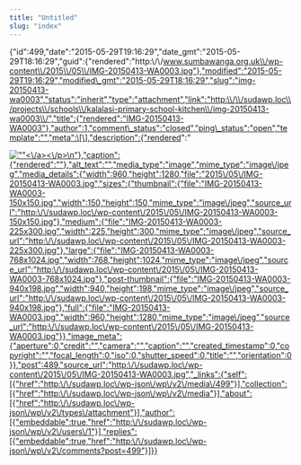 ```yaml
---
title: "Untitled"
slug: "index"
---
```


{"id":499,"date":"2015-05-29T19:16:29","date\_gmt":"2015-05-29T18:16:29","guid":{"rendered":"http:\\/\\/www.sumbawanga.org.uk\\/wp-content\\/2015\\/05\\/IMG-20150413-WA0003.jpg"},"modified":"2015-05-29T19:16:29","modified\_gmt":"2015-05-29T18:16:29","slug":"img-20150413-wa0003","status":"inherit","type":"attachment","link":"http:\\/\\/sudawp.loc\\/projects\\/schools\\/kalalasi-primary-school-kitchen\\/img-20150413-wa0003\\/","title":{"rendered":"IMG-20150413-WA0003"},"author":1,"comment\_status":"closed","ping\_status":"open","template":"","meta":\[\],"description":{"rendered":"

[![\"\"](\"http:\/\/sudawp.loc\/wp-content\/2015\/05\/IMG-20150413-WA0003-225x300.jpg\")<\\/a><\\/p>\\n"},"caption":{"rendered":""},"alt\_text":"","media\_type":"image","mime\_type":"image\\/jpeg","media\_details":{"width":960,"height":1280,"file":"2015\\/05\\/IMG-20150413-WA0003.jpg","sizes":{"thumbnail":{"file":"IMG-20150413-WA0003-150x150.jpg","width":150,"height":150,"mime\_type":"image\\/jpeg","source\_url":"http:\\/\\/sudawp.loc\\/wp-content\\/2015\\/05\\/IMG-20150413-WA0003-150x150.jpg"},"medium":{"file":"IMG-20150413-WA0003-225x300.jpg","width":225,"height":300,"mime\_type":"image\\/jpeg","source\_url":"http:\\/\\/sudawp.loc\\/wp-content\\/2015\\/05\\/IMG-20150413-WA0003-225x300.jpg"},"large":{"file":"IMG-20150413-WA0003-768x1024.jpg","width":768,"height":1024,"mime\_type":"image\\/jpeg","source\_url":"http:\\/\\/sudawp.loc\\/wp-content\\/2015\\/05\\/IMG-20150413-WA0003-768x1024.jpg"},"post-thumbnail":{"file":"IMG-20150413-WA0003-940x198.jpg","width":940,"height":198,"mime\_type":"image\\/jpeg","source\_url":"http:\\/\\/sudawp.loc\\/wp-content\\/2015\\/05\\/IMG-20150413-WA0003-940x198.jpg"},"full":{"file":"IMG-20150413-WA0003.jpg","width":960,"height":1280,"mime\_type":"image\\/jpeg","source\_url":"http:\\/\\/sudawp.loc\\/wp-content\\/2015\\/05\\/IMG-20150413-WA0003.jpg"}},"image\_meta":{"aperture":0,"credit":"","camera":"","caption":"","created\_timestamp":0,"copyright":"","focal\_length":0,"iso":0,"shutter\_speed":0,"title":"","orientation":0}},"post":489,"source\_url":"http:\\/\\/sudawp.loc\\/wp-content\\/2015\\/05\\/IMG-20150413-WA0003.jpg","\_links":{"self":\[{"href":"http:\\/\\/sudawp.loc\\/wp-json\\/wp\\/v2\\/media\\/499"}\],"collection":\[{"href":"http:\\/\\/sudawp.loc\\/wp-json\\/wp\\/v2\\/media"}\],"about":\[{"href":"http:\\/\\/sudawp.loc\\/wp-json\\/wp\\/v2\\/types\\/attachment"}\],"author":\[{"embeddable":true,"href":"http:\\/\\/sudawp.loc\\/wp-json\\/wp\\/v2\\/users\\/1"}\],"replies":\[{"embeddable":true,"href":"http:\\/\\/sudawp.loc\\/wp-json\\/wp\\/v2\\/comments?post=499"}\]}}](http:\/\/sudawp.loc\/wp-content\/2015\/05\/IMG-20150413-WA0003.jpg)